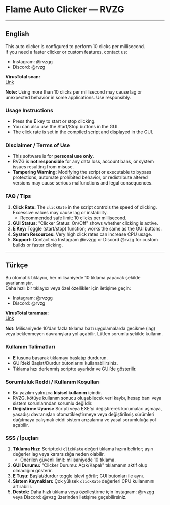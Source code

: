 # Flame Auto Clicker — RVZG

---

## English

This auto clicker is configured to perform 10 clicks per millisecond.  
If you need a faster clicker or custom features, contact us:  
- Instagram: @rvzgg  
- Discord: @rvzg  

**VirusTotal scan:**  
[Link](https://www.virustotal.com/gui/file/c0e248c55e46d3d47cff0cab2e2545fbb87f11e46bffcb8d393307a94a52b3b2)

**Note:** Using more than 10 clicks per millisecond may cause lag or unexpected behavior in some applications. Use responsibly.

### Usage Instructions
- Press the **E** key to start or stop clicking.
- You can also use the Start/Stop buttons in the GUI.
- The click rate is set in the compiled script and displayed in the GUI.

### Disclaimer / Terms of Use
- This software is for **personal use only**.
- RVZG is **not responsible** for any data loss, account bans, or system issues resulting from misuse.
- **Tampering Warning:** Modifying the script or executable to bypass protections, automate prohibited behavior, or redistribute altered versions may cause serious malfunctions and legal consequences.

### FAQ / Tips
1. **Click Rate:** The `clickRate` in the script controls the speed of clicking. Excessive values may cause lag or instability.  
   - Recommended safe limit: 10 clicks per millisecond.
2. **GUI Status:** "Clicker Status: On/Off" shows whether clicking is active.
3. **E Key:** Toggle (start/stop) function; works the same as the GUI buttons.
4. **System Resources:** Very high click rates can increase CPU usage.
5. **Support:** Contact via Instagram @rvzgg or Discord @rvzg for custom builds or faster clicking.

---

## Türkçe

Bu otomatik tıklayıcı, her milisaniyede 10 tıklama yapacak şekilde ayarlanmıştır.  
Daha hızlı bir tıklayıcı veya özel özellikler için iletişime geçin:  
- Instagram: @rvzgg  
- Discord: @rvzg

**VirusTotal taraması:**  
[Link](https://www.virustotal.com/gui/file/c0e248c55e46d3d47cff0cab2e2545fbb87f11e46bffcb8d393307a94a52b3b2)

**Not:** Milisaniyede 10’dan fazla tıklama bazı uygulamalarda gecikme (lag) veya beklenmeyen davranışlara yol açabilir. Lütfen sorumlu şekilde kullanın.

### Kullanım Talimatları
- **E** tuşuna basarak tıklamayı başlatıp durdurun.
- GUI’deki Başlat/Durdur butonlarını kullanabilirsiniz.
- Tıklama hızı derlenmiş scriptte ayarlıdır ve GUI’de gösterilir.

### Sorumluluk Reddi / Kullanım Koşulları
- Bu yazılım yalnızca **kişisel kullanım** içindir.
- RVZG, kötüye kullanım sonucu oluşabilecek veri kaybı, hesap banı veya sistem sorunlarından sorumlu değildir.
- **Değiştirme Uyarısı:** Scripti veya EXE’yi değiştirerek korumaları aşmaya, yasadışı davranışları otomatikleştirmeye veya değiştirilmiş sürümleri dağıtmaya çalışmak ciddi sistem arızalarına ve yasal sorumluluğa yol açabilir.

### SSS / İpuçları
1. **Tıklama Hızı:** Scriptteki `clickRate` değeri tıklama hızını belirler; aşırı değerler lag veya kararsızlığa neden olabilir.  
   - Önerilen güvenli limit: milisaniyede 10 tıklama.
2. **GUI Durumu:** "Clicker Durumu: Açık/Kapalı" tıklamanın aktif olup olmadığını gösterir.
3. **E Tuşu:** Başlat/durdur toggle işlevi görür; GUI butonları ile aynı.
4. **Sistem Kaynakları:** Çok yüksek `clickRate` değerleri CPU kullanımını artırabilir.
5. **Destek:** Daha hızlı tıklama veya özelleştirme için Instagram: @rvzgg veya Discord: @rvzg üzerinden iletişime geçebilirsiniz.
